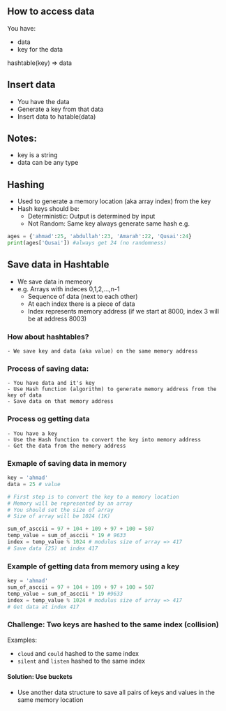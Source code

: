 
## How to access data
You have:
- data
- key for the data

hashtable(key) => data

## Insert data
- You have the data
- Generate a key from that data
- Insert data to hatable(data)

## Notes:
- key is a string
- data can be any type

## Hashing
- Used to generate a memory location (aka array index) from the key
- Hash keys should be:
    - Deterministic: Output is determined by input
    - Not Random: Same key always generate same hash
e.g. 
```python
ages = {'ahmad':25, 'abdullah':23, 'Amarah':22, 'Qusai':24}
print(ages['Qusai']) #always get 24 (no randomness)
```

## Save data in Hashtable
- We save data in memeory
- e.g. Arrays with indeces 0,1,2,...,n-1
    - Sequence of data (next to each other)
    - At each index there is a piece of data
    - Index represents memory address (if we start at 8000, index 3 will be at address 8003)
### How about hashtables?
    - We save key and data (aka value) on the same memory address
### Process of saving data:
    - You have data and it's key
    - Use Hash function (algorithm) to generate memory address from the key of data
    - Save data on that memory address
### Process og getting data
    - You have a key
    - Use the Hash function to convert the key into memory address
    - Get the data from the memory address


### Exmaple of saving data in memory
```python
key = 'ahmad'
data = 25 # value

# First step is to convert the key to a memory location
# Memory will be represented by an array
# You should set the size of array 
# Size of array will be 1024 (1K)

sum_of_asccii = 97 + 104 + 109 + 97 + 100 = 507
temp_value = sum_of_asccii * 19 # 9633
index = temp_value % 1024 # modulus size of array => 417
# Save data (25) at index 417
```

### Example of getting data from memory using a key
```python
key = 'ahmad'
sum_of_asccii = 97 + 104 + 109 + 97 + 100 = 507
temp_value = sum_of_asccii * 19 #9633
index = temp_value % 1024 # modulus size of array => 417
# Get data at index 417
```

### Challenge: Two keys are hashed to the same index (collision)
Examples: 
- `cloud` and `could` hashed to the same index
- `silent` and `listen` hashed to the same index

#### Solution: Use buckets
- Use another data structure to save all pairs of keys and values in the same memory location
